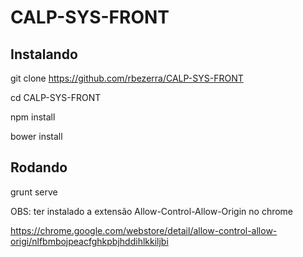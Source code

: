 # CALP-SYS-FRONT


## Instalando 

git clone https://github.com/rbezerra/CALP-SYS-FRONT

cd CALP-SYS-FRONT

npm install

bower install

## Rodando

grunt serve

OBS: ter instalado a extensão Allow-Control-Allow-Origin no chrome

https://chrome.google.com/webstore/detail/allow-control-allow-origi/nlfbmbojpeacfghkpbjhddihlkkiljbi


